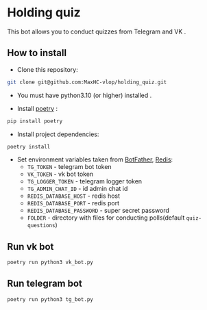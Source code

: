 # Holding quiz

This bot allows you to conduct quizzes from Telegram and VK .

## How to install

- Сlone this repository:
```bash
git clone git@github.com:MaxHC-vlop/holding_quiz.git
```
- You must have python3.10 (or higher) installed .

- Install [poetry](https://python-poetry.org/docs/) :
```bash
pip install poetry
```
- Install project dependencies:
```bash
poetry install
```

- Set environment variables taken from [BotFather](https://t.me/BotFather), [Redis](https://redislabs.com/):
    - `TG_TOKEN` - telegram bot token
    - `VK_TOKEN` - vk bot token
    - `TG_LOGGER_TOKEN` - telegram logger token
    - `TG_ADMIN_CHAT_ID` - id admin chat id
    - `REDIS_DATABASE_HOST` - redis host
    - `REDIS_DATABASE_PORT` - redis port
    - `REDIS_DATABASE_PASSWORD` - super secret password
    - `FOLDER` - directory with files for conducting polls(default `quiz-questions`)

## Run vk bot
```bash
poetry run python3 vk_bot.py
```

## Run telegram bot
```bash
poetry run python3 tg_bot.py
```